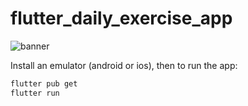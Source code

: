# flutter_daily_exercise_app

![banner](https://github.com/davfru/flutter-daily-exercise-app/assets/16302609/f5bc5c9d-9638-4711-9934-07cc8c1dcb75)

Install an emulator (android or ios), then to run the app:

```bash
flutter pub get
flutter run
```

